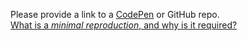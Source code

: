 Please provide a link to a [CodePen](http://codepen.io/benjycui/pen/KgPZrE?editors=001) or GitHub repo.
<br>
[What is a *minimal reproduction*, and why is it required?](#modal)
